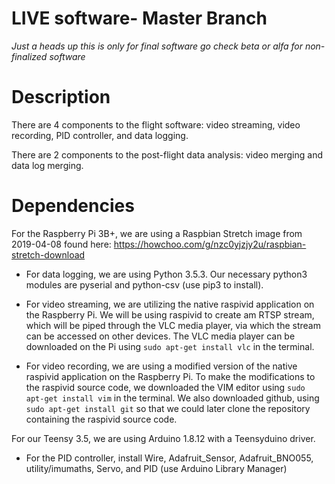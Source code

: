 # LIVE software- Master Branch
 *Just a heads up this is only for final software go check beta or alfa for non-finalized software*

# Description
There are 4 components to the flight software: video streaming, video recording, PID controller, and data logging.

There are 2 components to the post-flight data analysis: video merging and data log merging.

# Dependencies
For the Raspberry Pi 3B+, we are using a Raspbian Stretch image from 2019-04-08 found here: https://howchoo.com/g/nzc0yjzjy2u/raspbian-stretch-download

- For data logging, we are using Python 3.5.3. Our necessary python3 modules are pyserial and python-csv (use pip3 to install).

- For video streaming, we are utilizing the native raspivid application on the Raspberry Pi. We will be using raspivid to create am RTSP stream, which will be piped through the VLC media player, via which the stream can be accessed on other devices. The VLC media player can be downloaded on the Pi using `sudo apt-get install vlc` in the terminal.

- For video recording, we are using a modified version of the native raspivid application on the Raspberry Pi. To make the modifications to the raspivid source code, we downloaded the VIM editor using `sudo apt-get install vim` in the terminal. We also downloaded github, using `sudo apt-get install git` so that we could later clone the repository containing the raspivid source code.

For our Teensy 3.5, we are using Arduino 1.8.12 with a Teensyduino driver.

- For the PID controller, install Wire, Adafruit_Sensor, Adafruit_BNO055, utility/imumaths, Servo, and PID (use Arduino Library Manager)

